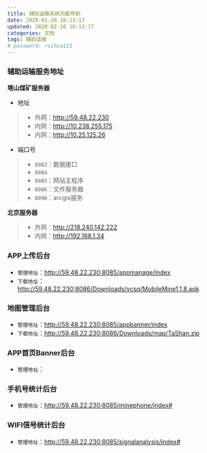 ```yaml
---
title: 辅助运输系统功能导航
date: 2020-02-26 16:13:17
updated: 2020-02-26 16:13:17
categories: 文档
tags: 辅助运输
# password: ruihua123
---
```


### 辅助运输服务地址
**塔山煤矿服务器**
* 地址
> * 外网：http://59.48.22.230
> * 内网：http://10.238.255.175
> * 内网：http://10.25.125.26

* 端口号
> * `8083`：数据接口
> * `8084`
> * `8085`：网站主程序
> * `8086`：文件服务器
> * `8090`：arcgis服务

**北京服务器**
> * 外网：http://218.240.142.222
> * 内网：http://192.168.1.34


### APP上传后台
* `管理地址`：http://59.48.22.230:8085/appmanage/index 
* `下载地址`：http://59.48.22.230:8086/Downloads/ycsq/MobileMine1.1.8.apk

### 地图管理后台
* `管理地址`：http://59.48.22.230:8085/appbanner/index
* `下载地址`：http://59.48.22.230:8086/Downloads/map/TaShan.zip

### APP首页Banner后台
* `管理地址`：

### 手机号统计后台
* `管理地址`：http://59.48.22.230:8085/minephone/index#

### WIFI信号统计后台
* `管理地址`：http://59.48.22.230:8085/signalanalysis/index#
